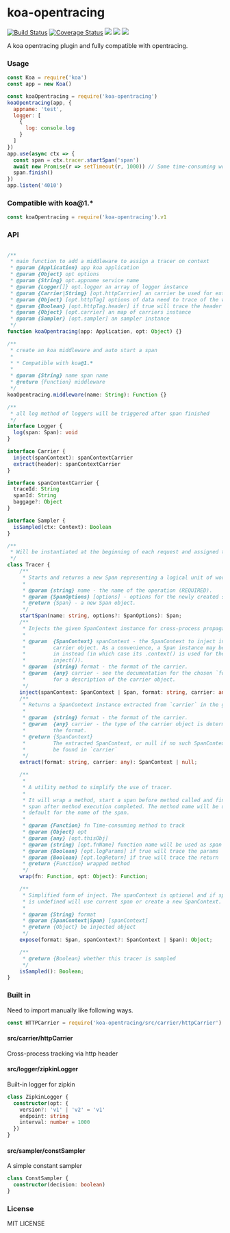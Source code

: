 koa-opentracing
======

[![Build Status](https://travis-ci.org/teambition/koa-opentracing.svg?branch=master)](https://travis-ci.org/teambition/koa-opentracing)
[![Coverage Status](https://coveralls.io/repos/github/teambition/koa-opentracing/badge.svg?branch=master)](https://coveralls.io/github/teambition/koa-opentracing?branch=master)
![](https://img.shields.io/npm/v/koa-opentracing.svg)
![](https://img.shields.io/node/v/koa-opentracing.svg)
![](https://img.shields.io/npm/l/koa-opentracing.svg)

A koa opentracing plugin and fully compatible with opentracing.

### Usage

```js
const Koa = require('koa')
const app = new Koa()

const koaOpentracing = require('koa-opentracing')
koaOpentracing(app, {
  appname: 'test',
  logger: [
    {
      log: console.log
    }
  ]
})
app.use(async ctx => {
  const span = ctx.tracer.startSpan('span')
  await new Promise(r => setTimeout(r, 1000)) // Some time-consuming work
  span.finish()
})
app.listen('4010')
```

### Compatible with koa@1.*

```js
const koaOpentracing = require('koa-opentracing').v1
```

### API

```ts

/**
 * main function to add a middleware to assign a tracer on context
 * @param {Application} app koa application
 * @param {Object} opt options
 * @param {String} opt.appname service name
 * @param {Logger[]} opt.logger an array of logger instance
 * @param {Carrier|String} [opt.httpCarrier] an carrier be used for extract span from http header
 * @param {Object} [opt.httpTag] options of data need to trace of the whole http request
 * @param {Boolean} [opt.httpTag.header] if true will trace the header of the request
 * @param {Object} [opt.carrier] an map of carriers instance
 * @param {Sampler} [opt.sampler] an sampler instance
 */
function koaOpentracing(app: Application, opt: Object) {}

/**
 * create an koa middleware and auto start a span
 *
 * * Compatible with koa@1.*
 *
 * @param {String} name span name
 * @return {Function} middleware
 */
koaOpentracing.middleware(name: String): Function {}

/**
 * all log method of loggers will be triggered after span finished
 */
interface Logger {
  log(span: Span): void
}

interface Carrier {
  inject(spanContext): spanContextCarrier
  extract(header): spanContextCarrier
}

interface spanContextCarrier {
  traceId: String
  spanId: String
  baggage?: Object
}

interface Sampler {
  isSampled(ctx: Context): Boolean
}

/**
 * Will be instantiated at the beginning of each request and assigned to ctx.tracer
 */
class Tracer {
    /**
     * Starts and returns a new Span representing a logical unit of work.
     *
     * @param {string} name - the name of the operation (REQUIRED).
     * @param {SpanOptions} [options] - options for the newly created span.
     * @return {Span} - a new Span object.
     */
    startSpan(name: string, options?: SpanOptions): Span;
    /**
     * Injects the given SpanContext instance for cross-process propagation
     *
     * @param  {SpanContext} spanContext - the SpanContext to inject into the
     *         carrier object. As a convenience, a Span instance may be passed
     *         in instead (in which case its .context() is used for the
     *         inject()).
     * @param  {string} format - the format of the carrier.
     * @param  {any} carrier - see the documentation for the chosen `format`
     *         for a description of the carrier object.
     */
    inject(spanContext: SpanContext | Span, format: string, carrier: any): void;
    /**
     * Returns a SpanContext instance extracted from `carrier` in the given
     *
     * @param  {string} format - the format of the carrier.
     * @param  {any} carrier - the type of the carrier object is determined by
     *         the format.
     * @return {SpanContext}
     *         The extracted SpanContext, or null if no such SpanContext could
     *         be found in `carrier`
     */
    extract(format: string, carrier: any): SpanContext | null;

    /**
     *
     * A utility method to simplify the use of tracer.
     *
     * It will wrap a method, start a span before method called and finish the
     * span after method execution completed. The method name will be used by
     * default for the name of the span.
     *
     * @param {Function} fn Time-consuming method to track
     * @param {Object} opt
     * @param {any} [opt.thisObj]
     * @param {string} [opt.fnName] function name will be used as span name
     * @param {Boolean} [opt.logParams] if true will trace the params
     * @param {Boolean} [opt.logReturn] if true will trace the return
     * @return {Function} wrapped method
     */
    wrap(fn: Function, opt: Object): Function;

    /**
     * Simplified form of inject. The spanContext is optional and if spanContext
     * is undefined will use current span or create a new SpanContext.
     *
     * @param {String} format
     * @param {SpanContext|Span} [spanContext]
     * @return {Object} be injected object
     */
    expose(format: Span, spanContext?: SpanContext | Span): Object;

    /**
     * @return {Boolean} whether this tracer is sampled
     */
    isSampled(): Boolean;
}
```

### Built in

Need to import manually like following ways.

```js
const HTTPCarrier = require('koa-opentracing/src/carrier/httpCarrier')
```

#### src/carrier/httpCarrier

Cross-process tracking via http header

#### src/logger/zipkinLogger

Built-in logger for zipkin

```ts
class ZipkinLogger {
  constructor(opt: {
    version?: 'v1' | 'v2' = 'v1'
    endpoint: string
    interval: number = 1000
  })
}
```

#### src/sampler/constSampler

A simple constant sampler

```ts
class ConstSampler {
  constructor(decision: boolean)
}
```

### License

MIT LICENSE
